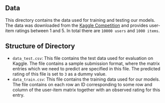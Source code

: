 ## Data
This directory contains the data used for training and testing our models. The data was downloaded from the [Kaggle Competition](https://www.kaggle.com/c/cil-collaborative-filtering-2021) and provides user-item ratings between 1 and 5. In total there are `10000 users` and `1000 items`.

## Structure of Directory
- `data_test.csv`: This file contains the test data used for evaluation on Kaggle. The file contains a sample submission format, where the matrix entries which we need to predict are specified in this file. The predicted rating of this file is set to `3` as a dummy value.
- `data_train.csv`: This file contains the training data used for our models. The file contains on each row an ID corresponding to some row and column of the user-item matrix together with an observed rating for this entry.
